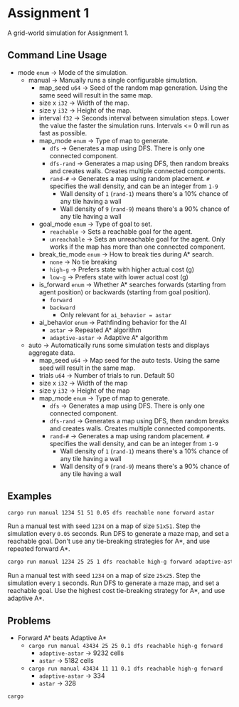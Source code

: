 # Assignment 1

A grid-world simulation for Assignment 1.

## Command Line Usage

- mode `enum` -> Mode of the simulation.
  - manual -> Manually runs a single configurable simulation.
    - map_seed `u64` -> Seed of the random map generation. Using the same seed will result in the same map.
    - size x `i32` -> Width of the map.
    - size y `i32` -> Height of the map.
    - interval `f32` -> Seconds interval between simulation steps. Lower the value the faster the simulation runs. Intervals <= 0 will run as fast as possible.
    - map_mode `enum` -> Type of map to generate.
      - `dfs` -> Generates a map using DFS. There is only one connected component.
      - `dfs-rand` -> Generates a map using DFS, then random breaks and creates walls. Creates multiple connected components.
      - `rand-#` -> Generates a map using random placement. `#` specifies the wall density, and can be an integer from `1-9`
        - Wall density of `1` (`rand-1`) means there's a 10% chance of any tile having a wall
        - Wall density of `9` (`rand-9`) means there's a 90% chance of any tile having a wall
    - goal_mode `enum` -> Type of goal to set.
      - `reachable` -> Sets a reachable goal for the agent.
      - `unreachable` -> Sets an unreachable goal for the agent. Only works if the map has more than one connected component.
    - break_tie_mode `enum` -> How to break ties during A* search.
      - `none` -> No tie breaking
      - `high-g` -> Prefers state with higher actual cost (g) 
      - `low-g` -> Prefers state with lower actual cost (g)
    - is_forward `enum` -> Whether A* searches forwards (starting from agent position) or backwards (starting from goal position).
      - `forward`
      - `backward`
        - Only relevant for `ai_behavior = astar`
    - ai_behavior `enum` -> Pathfinding behavior for the AI
      - `astar` -> Repeated A* algorithm
      - `adaptive-astar` -> Adaptive A* algorithm
  - auto -> Automatically runs some simulation tests and displays aggregate data.
    - map_seed `u64` -> Map seed for the auto tests. Using the same seed will result in the same map.
    - trials `u64` -> Number of trials to run. Default 50
    - size x `i32` -> Width of the map
    - size y `i32` -> Height of the map
    - map_mode `enum` -> Type of map to generate.
      - `dfs` -> Generates a map using DFS. There is only one connected component.
      - `dfs-rand` -> Generates a map using DFS, then random breaks and creates walls. Creates multiple connected components.
      - `rand-#` -> Generates a map using random placement. `#` specifies the wall density, and can be an integer from `1-9`
        - Wall density of `1` (`rand-1`) means there's a 10% chance of any tile having a wall
        - Wall density of `9` (`rand-9`) means there's a 90% chance of any tile having a wall

## Examples

```bash
cargo run manual 1234 51 51 0.05 dfs reachable none forward astar
```
Run a manual test with seed `1234` on a map of size `51x51`. Step the simulation every `0.05` seconds. Run DFS to generate a maze map, and set a reachable goal. Don't use any tie-breaking strategies for A*, and use repeated forward A*.

```bash
cargo run manual 1234 25 25 1 dfs reachable high-g forward adaptive-astar
```
Run a manual test with seed `1234` on a map of size `25x25`. Step the simulation every `1` seconds. Run DFS to generate a maze map, and set a reachable goal. Use the highest cost tie-breaking strategy for A*, and use adaptive A*.

## Problems

- Forward A* beats Adaptive A*
  - `cargo run manual 43434 25 25 0.1 dfs reachable high-g forward`
    - `adaptive-astar` -> 9232 cells
    - `astar` -> 5182 cells
  - `cargo run manual 43434 11 11 0.1 dfs reachable high-g forward`
    - `adaptive-astar` -> 334 
    - `astar` -> 328

```bash
cargo
